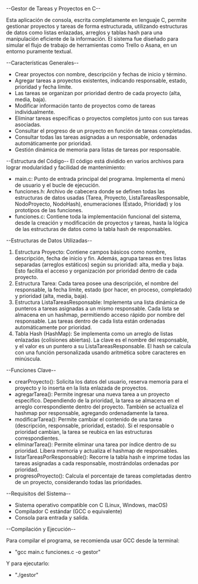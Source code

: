 --Gestor de Tareas y Proyectos en C--

Esta aplicación de consola, escrita completamente en lenguaje C, permite gestionar proyectos y tareas de forma estructurada, 
utilizando estructuras de datos como listas enlazadas, arreglos y tablas hash para una manipulación eficiente de la información.
El sistema fue diseñado para simular el flujo de trabajo de herramientas como Trello o Asana, en un entorno puramente textual.

--Características Generales--
- Crear proyectos con nombre, descripción y fechas de inicio y término.
- Agregar tareas a proyectos existentes, indicando responsable, estado, prioridad y fecha límite.
- Las tareas se organizan por prioridad dentro de cada proyecto (alta, media, baja).
- Modificar información tanto de proyectos como de tareas individualmente.
- Eliminar tareas específicas o proyectos completos junto con sus tareas asociadas.
- Consultar el progreso de un proyecto en función de tareas completadas.
- Consultar todas las tareas asignadas a un responsable, ordenadas automáticamente por prioridad.
- Gestión dinámica de memoria para listas de tareas por responsable.
  
--Estructura del Código--
El código está dividido en varios archivos para lograr modularidad y facilidad de mantenimiento:
- main.c: Punto de entrada principal del programa. Implementa el menú de usuario y el bucle de ejecución.
- funciones.h: Archivo de cabecera donde se definen todas las estructuras de datos usadas (Tarea, Proyecto,
  ListaTareasResponsable, NodoProyecto, NodoHash), enumeraciones (Estado, Prioridad) y los prototipos de las funciones.
- funciones.c: Contiene toda la implementación funcional del sistema, desde la creación y modificación de proyectos y
  tareas, hasta la lógica de las estructuras de datos como la tabla hash de responsables.

--Estructuras de Datos Utilizadas--
1. Estructura Proyecto:
Contiene campos básicos como nombre, descripción, fecha de inicio y fin. Además, agrupa tareas en tres listas separadas (arreglos estáticos)
según su prioridad: alta, media y baja. Esto facilita el acceso y organización por prioridad dentro de cada proyecto.
3. Estructura Tarea:
Cada tarea posee una descripción, el nombre del responsable, la fecha límite, estado (por hacer, en proceso, completado) y prioridad (alta, media, baja).
4. Estructura ListaTareasResponsable:
Implementa una lista dinámica de punteros a tareas asignadas a un mismo responsable. Cada lista se almacena en un hashmap,
permitiendo acceso rápido por nombre del responsable. Las tareas dentro de cada lista están ordenadas automáticamente por prioridad.
6. Tabla Hash (HashMap):
Se implementa como un arreglo de listas enlazadas (colisiones abiertas). La clave es el nombre del responsable,
y el valor es un puntero a su ListaTareasResponsable. El hash se calcula con una función personalizada usando aritmética sobre caracteres en minúscula.

--Funciones Clave--
- crearProyecto(): Solicita los datos del usuario, reserva memoria para el proyecto y lo inserta en la lista enlazada de proyectos.
- agregarTarea(): Permite ingresar una nueva tarea a un proyecto específico. Dependiendo de la prioridad, la tarea se almacena en el arreglo
  correspondiente dentro del proyecto. También se actualiza el hashmap por responsable, agregando ordenadamente la tarea.
- modificarTarea(): Permite cambiar el contenido de una tarea (descripción, responsable, prioridad, estado). Si el responsable o prioridad cambian,
  la tarea se reubica en las estructuras correspondientes.
- eliminarTarea(): Permite eliminar una tarea por índice dentro de su prioridad. Libera memoria y actualiza el hashmap de responsables.
- listarTareasPorResponsable(): Recorre la tabla hash e imprime todas las tareas asignadas a cada responsable, mostrándolas ordenadas por prioridad.
- progresoProyecto(): Calcula el porcentaje de tareas completadas dentro de un proyecto, considerando todas las prioridades.

--Requisitos del Sistema--
- Sistema operativo compatible con C (Linux, Windows, macOS)
- Compilador C estándar (GCC o equivalente)
- Consola para entrada y salida.

--Compilación y Ejecución--

  Para compilar el programa, se recomienda usar GCC desde la terminal:
  - "gcc main.c funciones.c -o gestor"
  
  Y para ejecutarlo:
  - "./gestor"
